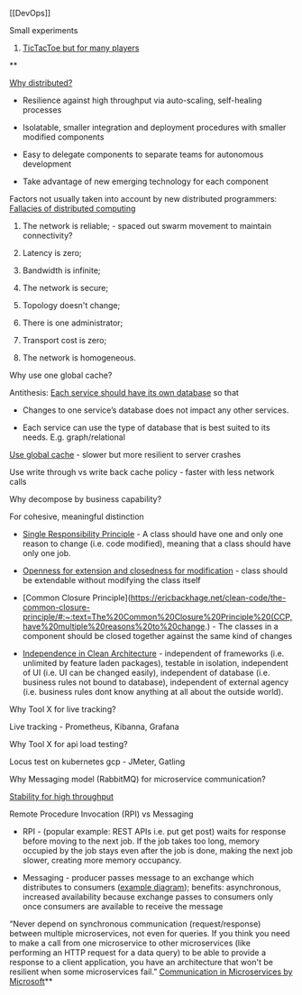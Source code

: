 [[DevOps]]

Small experiments
1. [TicTacToe but for many players](https://github.com/recursecenter/wiki/wiki/System-Design)

**

[Why distributed?](https://microservices.io/patterns/microservices.html)

-   Resilience against high throughput via auto-scaling, self-healing processes
    
-   Isolatable, smaller integration and deployment procedures with smaller modified components
    
-   Easy to delegate components to separate teams for autonomous development
    
-   Take advantage of new emerging technology for each component
    

  

Factors not usually taken into account by new distributed programmers: [Fallacies of distributed computing](https://en.wikipedia.org/wiki/Fallacies_of_distributed_computing)

1.  The network is reliable; - spaced out swarm movement to maintain connectivity?
    
2.  Latency is zero;
    
3.  Bandwidth is infinite;
    
4.  The network is secure;
    
5.  Topology doesn't change;
    
6.  There is one administrator;
    
7.  Transport cost is zero;
    
8.  The network is homogeneous.
    

  

Why use one global cache?

Antithesis: [Each service should have its own database](https://microservices.io/patterns/data/database-per-service.html) so that

-   Changes to one service’s database does not impact any other services.
    
-   Each service can use the type of database that is best suited to its needs. E.g. graph/relational
    

  

[Use global cache](https://youtu.be/U3RkDLtS7uY?t=468) - slower but more resilient to server crashes

Use write through vs write back cache policy - faster with less network calls

  
  

Why decompose by business capability?

For cohesive, meaningful distinction

-   [Single Responsibility Principle](https://www.digitalocean.com/community/conceptual_articles/s-o-l-i-d-the-first-five-principles-of-object-oriented-design#single-responsibility-principle) - A class should have one and only one reason to change (i.e. code modified), meaning that a class should have only one job.
    
-   [Openness for extension and closedness for modification](https://www.digitalocean.com/community/conceptual_articles/s-o-l-i-d-the-first-five-principles-of-object-oriented-design#open-closed-principle) - class should be extendable without modifying the class itself
    
-   [Common Closure Principle](https://ericbackhage.net/clean-code/the-common-closure-principle/#:~:text=The%20Common%20Closure%20Principle%20(CCP,have%20multiple%20reasons%20to%20change.) - The classes in a component should be closed together against the same kind of changes
    
-   [Independence in Clean Architecture](https://blog.cleancoder.com/uncle-bob/2012/08/13/the-clean-architecture.html) - independent of frameworks (i.e. unlimited by feature laden packages), testable in isolation, independent of UI (i.e. UI can be changed easily), independent of database (i.e. business rules not bound to database), independent of external agency (i.e. business rules dont know anything at all about the outside world).
    

  

Why Tool X for live tracking?

Live tracking - Prometheus, Kibanna, Grafana

  

Why Tool X for api load testing?

Locus test on kubernetes gcp - JMeter, Gatling

  

Why Messaging model (RabbitMQ) for microservice communication?

[Stability for high throughput](https://particular.net/blog/rpc-vs-messaging-which-is-faster)

  

Remote Procedure Invocation (RPI) vs Messaging

-   RPI - (popular example: REST APIs i.e. put get post) waits for response before moving to the next job. If the job takes too long, memory occupied by the job stays even after the job is done, making the next job slower, creating more memory occupancy.
    
-   Messaging - producer passes message to an exchange which distributes to consumers ([example diagram](https://www.youtube.com/watch?v=deG25y_r6OY)); benefits: asynchronous, increased availability because exchange passes to consumers only once consumers are available to receive the message
    

  
“Never depend on synchronous communication (request/response) between multiple microservices, not even for queries. If you think you need to make a call from one microservice to other microservices (like performing an HTTP request for a data query) to be able to provide a response to a client application, you have an architecture that won't be resilient when some microservices fail.” [Communication in Microservices by Microsoft](https://docs.microsoft.com/en-us/dotnet/architecture/microservices/architect-microservice-container-applications/communication-in-microservice-architecture)**
